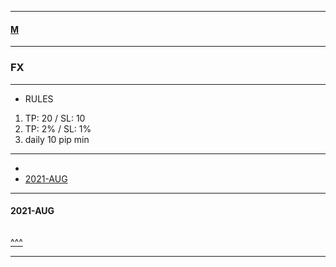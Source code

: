 
---

#### [M](https://github.com/ttltrk/TTT/blob/master/menu.md)

---

### FX

---

- RULES

1. TP: 20 / SL: 10
2. TP: 2% / SL: 1%
3. daily 10 pip min

---

* [](#)
* [2021-AUG](#2021-AUG)

---

#### 2021-AUG

```

```

[^^^](#FX)

---
